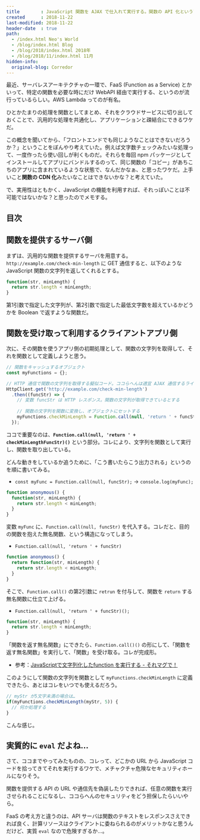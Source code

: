```yaml
---
title        : JavaScript 関数を AJAX で仕入れて実行する。関数の API 化というアイデア
created      : 2018-11-22
last-modified: 2018-11-22
header-date  : true
path:
  - /index.html Neo's World
  - /blog/index.html Blog
  - /blog/2018/index.html 2018年
  - /blog/2018/11/index.html 11月
hidden-info:
  original-blog: Corredor
---
```


最近、サーバレスアーキテクチャの一環で、FaaS (Function as a Service) とかいって、特定の関数を必要な時にだけ WebAPI 経由で実行する、というのが流行っているらしい。AWS Lambda ってのが有名。

ひとかたまりの処理を関数としてまとめ、それをクラウドサービスに切り出しておくことで、汎用的な処理を共通化し、アプリケーションと疎結合にできるワケだ。

この概念を聞いてから、「フロントエンドでも同じようなことはできないだろうか？」ということをぼんやり考えていた。例えば文字数チェックみたいな処理って、一度作ったら使い回しが利くものだ。それらを毎回 npm パッケージとしてインストールしてアプリにバンドルするのって、同じ関数の「コピー」があちこちのアプリに含まれているような状態で、なんだかなぁ、と思ったワケだ。上手いこと**関数の CDN 化**みたいなことはできないかな？と考えていた。

で、実用性はともかく、JavaScript の機能を利用すれば、それっぽいことは不可能ではないかな？と思ったのでメモする。

## 目次

## 関数を提供するサーバ側

まずは、汎用的な関数を提供するサーバを用意する。`http://example.com/check-min-length` に GET 通信すると、以下のような JavaScript 関数の文字列を返してくれるとする。

```javascript
function(str, minLength) {
  return str.length < minLength;
}
```

第1引数で指定した文字列が、第2引数で指定した最低文字数を超えているかどうかを Boolean で返すような関数だ。

## 関数を受け取って利用するクライアントアプリ側

次に、その関数を使うアプリ側の初期処理として、関数の文字列を取得して、それを関数として定義しようと思う。

```javascript
// 関数をキャッシュするオブジェクト
const myFunctions = {};

// HTTP 通信で関数の文字列を取得する擬似コード。ココらへんは適宜 AJAX 通信するライブラリに読み替えて…
HttpClient.get('http://example.com/check-min-length')
  .then((funcStr) => {
    // 変数 funcStr は HTTP レスポンス。関数の文字列が取得できているとする
    
    // 関数の文字列を関数に変換し、オブジェクトにセットする
    myFunctions.checkMinLength = Function.call(null, 'return ' + funcStr)();
  });
```

ココで重要なのは、**`Function.call(null, 'return ' + checkMinLengthFuncStr)()`** という部分。コレにより、文字列を関数として実行し、関数を取り出している。

どんな動きをしているか追うために、「こう書いたらこう出力される」というのを順に書いてみる。

- `const myFunc = Function.call(null, funcStr);` → `console.log(myFunc);`

```javascript
function anonymous() {
  function(str, minLength) {
    return str.length < minLength;
  }
}
```

変数 `myFunc` に、`Function.call(null, funcStr)` を代入する。コレだと、目的の関数を抱えた無名関数、という構造になってしまう。

- `Function.call(null, 'return ' + funcStr)`

```javascript
function anonymous() {
  return function(str, minLength) {
    return str.length < minLength;
  }
}
```

そこで、`Function.call()` の第2引数に `retrun` を付与して、関数を `return` する無名関数に仕立て上げる。

- `Function.call(null, 'return ' + funcStr)();`

```javascript
function(str, minLength) {
  return str.length < minLength;
}
```

「関数を返す無名関数」にできたら、`Function.call()()` の形にして、「関数を返す無名関数」を実行して、「関数」を受け取る。コレが完成形。

- 参考：[JavaScriptで文字列化したfunction を実行する - それマグで！](http://takuya-1st.hatenablog.jp/entry/2016/06/07/024300)

このようにして関数の文字列を関数として `myFunctions.checkMinLength` に定義できたら、あとはコレをいつでも使えるだろう。

```javascript
// myStr が5文字未満の場合は…
if(myFunctions.checkMinLength(myStr, 5)) {
  // 何か処理する
}
```

こんな感じ。

## 実質的に `eval` だよね…

さて、ココまでやってみたものの、コレって、どこかの URL から JavaScript コードを拾ってきてそれを実行するワケで、メチャクチャ危険なセキュリティホールになりそう。

関数を提供する API の URL や通信先を偽装したりできれば、任意の関数を実行させられることになるし、ココらへんのセキュリティをどう担保したらいいやら。

FaaS の考え方と違うのは、API サーバは関数のテキストをレスポンスさえできれば良く、計算リソースはクライアントに委ねられるのがメリットかなと思うんだけど、実質 `eval` なので危険すぎるか…。
